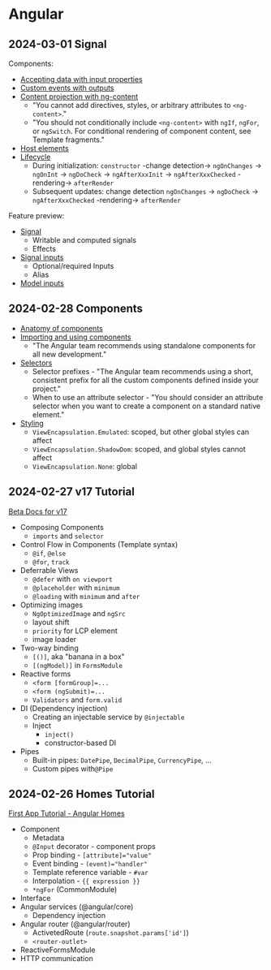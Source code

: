 # Angular <Tag variant="total" value='5.5 h' />

## 2024-03-01 Signal <Tag value="1 h" />

Components:

- [Accepting data with input properties](https://angular.dev/guide/components/inputs)
- [Custom events with outputs](https://angular.dev/guide/components/outputs)
- [Content projection with ng-content](https://angular.dev/guide/components/content-projection)
  - "You cannot add directives, styles, or arbitrary attributes to `<ng-content>`."
  - "You should not conditionally include `<ng-content>` with `ngIf`, `ngFor`, or `ngSwitch`. For conditional rendering of component content, see Template fragments."
- [Host elements](https://angular.dev/guide/components/host-elements)
- [Lifecycle](https://angular.dev/guide/components/lifecycle)
  - During initialization: `constructor` -change detection-> `ngOnChanges` -> `ngOnInt` -> `ngDoCheck` -> `ngAfterXxxInit` -> `ngAfterXxxChecked` -rendering-> `afterRender`
  - Subsequent updates: change detection `ngOnChanges` -> `ngDoCheck` -> `ngAfterXxxChecked` -rendering-> `afterRender`

Feature preview:

- [Signal](https://angular.io/guide/signals)
  - Writable and computed signals
  - Effects
- [Signal inputs](https://angular.io/guide/signal-inputs)
  - Optional/required Inputs
  - Alias
- [Model inputs](https://angular.io/guide/model-inputs)

## 2024-02-28 Components <Tag value="0.5 h" />

- [Anatomy of components](https://angular.dev/guide/components)
- [Importing and using components](https://angular.dev/guide/components/importing)
  - "The Angular team recommends using standalone components for all new development."
- [Selectors](https://angular.dev/guide/components/selectors)
  - Selector prefixes - "The Angular team recommends using a short, consistent prefix for all the custom components defined inside your project."
  - When to use an attribute selector - "You should consider an attribute selector when you want to create a component on a standard native element."
- [Styling](https://angular.dev/guide/components/styling)
  - `ViewEncapsulation.Emulated`: scoped, but other global styles can affect
  - `ViewEncapsulation.ShadowDom`: scoped, and global styles cannot affect
  - `ViewEncapsulation.None`: global

## 2024-02-27 v17 Tutorial <Tag value="1.5 h" />

[Beta Docs for v17](https://angular.dev/tutorials/learn-angular)

- Composing Components
  - `imports` and `selector`
- Control Flow in Components (Template syntax)
  - `@if`, `@else`
  - `@for`, `track`
- Deferrable Views
  - `@defer` with `on viewport`
  - `@placeholder` with `minimum`
  - `@loading` with `minimum` and `after`
- Optimizing images
  - `NgOptimizedImage` and `ngSrc`
  - layout shift
  - `priority` for LCP element
  - image loader
- Two-way binding
  - `[()]`, aka "banana in a box"
  - `[(ngModel)]` in `FormsModule`
- Reactive forms
  - `<form [formGroup]=...`
  - `<form (ngSubmit)=...`
  - `Validators` and `form.valid`
- DI (Dependency injection)
  - Creating an injectable service by `@injectable`
  - Inject
    - `inject()`
    - constructor-based DI
- Pipes
  - Built-in pipes: `DatePipe`, `DecimalPipe`, `CurrencyPipe`, ...
  - Custom pipes with`@Pipe`

## 2024-02-26 Homes Tutorial <Tag value="2.5 h" />

[First App Tutorial - Angular Homes](https://angular.io/tutorial/first-app)

- Component
  - Metadata
  - `@Input` decorator - component props
  - Prop binding - `[attribute]="value"`
  - Event binding - `(event)="handler"`
  - Template reference variable - `#var`
  - Interpolation - `{{ expression }}`
  - `*ngFor` (CommonModule)
- Interface
- Angular services (@angular/core)
  - Dependency injection
- Angular router (@angular/router)
  - ActivetedRoute (`route.snapshot.params['id']`)
  - `<router-outlet>`
- ReactiveFormsModule
- HTTP communication
